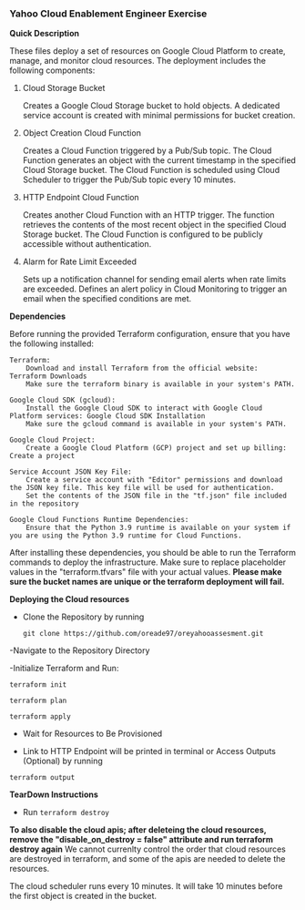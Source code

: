 ### Yahoo Cloud Enablement Engineer Exercise 

**Quick Description**

These files deploy a set of resources on Google Cloud Platform to create, manage, and monitor cloud resources. The deployment includes the following components:
1. Cloud Storage Bucket

    Creates a Google Cloud Storage bucket to hold objects.
    A dedicated service account is created with minimal permissions for bucket creation.

2. Object Creation Cloud Function

    Creates a Cloud Function triggered by a Pub/Sub topic.
    The Cloud Function generates an object with the current timestamp in the specified Cloud Storage bucket.
    The Cloud Function is scheduled using Cloud Scheduler to trigger the Pub/Sub topic every 10 minutes.

3. HTTP Endpoint Cloud Function

    Creates another Cloud Function with an HTTP trigger.
    The function retrieves the contents of the most recent object in the specified Cloud Storage bucket.
    The Cloud Function is configured to be publicly accessible without authentication.

4. Alarm for Rate Limit Exceeded

    Sets up a notification channel for sending email alerts when rate limits are exceeded.
    Defines an alert policy in Cloud Monitoring to trigger an email when the specified conditions are met.



**Dependencies**

Before running the provided Terraform configuration, ensure that you have the following installed:

    Terraform:
        Download and install Terraform from the official website: Terraform Downloads
        Make sure the terraform binary is available in your system's PATH.

    Google Cloud SDK (gcloud):
        Install the Google Cloud SDK to interact with Google Cloud Platform services: Google Cloud SDK Installation
        Make sure the gcloud command is available in your system's PATH.

    Google Cloud Project:
        Create a Google Cloud Platform (GCP) project and set up billing: Create a project

    Service Account JSON Key File:
        Create a service account with "Editor" permissions and download the JSON key file. This key file will be used for authentication.
        Set the contents of the JSON file in the "tf.json" file included in the repository

    Google Cloud Functions Runtime Dependencies:
        Ensure that the Python 3.9 runtime is available on your system if you are using the Python 3.9 runtime for Cloud Functions.

After installing these dependencies, you should be able to run the Terraform commands to deploy the infrastructure. Make sure to replace placeholder values in the "terraform.tfvars" file with your actual values. **Please make sure the bucket names are unique or the terraform deployment will fail.**


**Deploying the Cloud resources**

- Clone the Repository by running 

    ```git clone https://github.com/oreade97/oreyahooassesment.git```

-Navigate to the Repository Directory

-Initialize Terraform and Run:


    terraform init

    terraform plan
    
    terraform apply
  
- Wait for Resources to Be Provisioned

- Link to HTTP Endpoint will be printed in terminal or Access Outputs (Optional) by running
  
```terraform output```


**TearDown Instructions**
- Run 
```terraform destroy```


**To also disable the cloud apis; after deleteing the cloud resources, remove the "disable_on_destroy = false" attribute and run terraform destroy again** We cannot currenlty control the order that cloud resources are destroyed in terraform, and some of the apis are needed to delete the resources.

The cloud scheduler runs every 10 minutes. It will take 10 minutes before the first object is created in the bucket.

